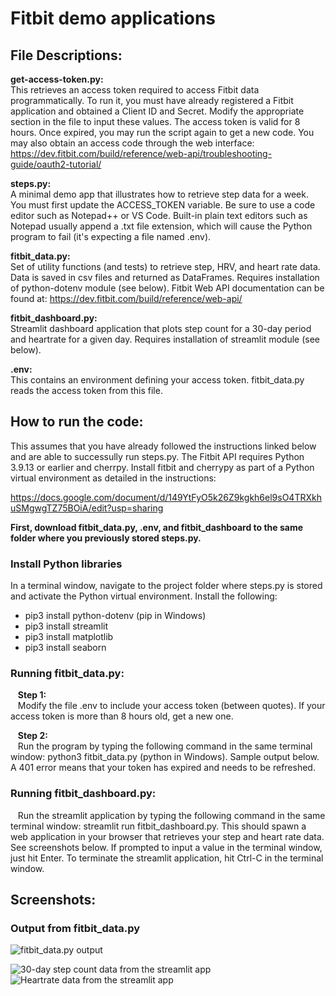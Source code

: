 # Fitbit demo applications

## File Descriptions:

**get-access-token.py:<br>** 
This retrieves an access token required to access Fitbit data programmatically.  To run it, you must have already registered a Fitbit application and obtained a Client ID and Secret.  Modify the appropriate section in the file to input these values.  The access token is valid for 8 hours.  Once expired, you may run the script again to get a new code.  You may also obtain an access code through the web interface:  
https://dev.fitbit.com/build/reference/web-api/troubleshooting-guide/oauth2-tutorial/ 

**steps.py:<br>**
A minimal demo app that illustrates how to retrieve step data for a week.  You must first update the ACCESS_TOKEN variable.  Be sure to use a code editor such as Notepad++ or VS Code.  Built-in plain text editors such as Notepad usually append a .txt file extension, which will cause the Python program to fail (it's expecting a file named .env).  

**fitbit_data.py:<br>**
Set of utility functions (and tests) to retrieve step, HRV, and heart rate data.  Data is saved in csv files and returned as DataFrames.  Requires installation of python-dotenv module (see below).  Fitbit Web API documentation can be found at: https://dev.fitbit.com/build/reference/web-api/

**fitbit_dashboard.py:<br>** 
Streamlit dashboard application that plots step count for a 30-day period and heartrate for a given day.  Requires installation of streamlit module (see below).

**.env:<br>** 
This contains an environment defining your access token.  fitbit_data.py reads the access token from this file.  

## How to run the code:
This assumes that you have already followed the instructions linked below and are able to successully run steps.py. The Fitbit API requires Python 3.9.13 or earlier and cherrpy.  Install fitbit and cherrypy as part of a Python virtual environment as detailed in the instructions:

https://docs.google.com/document/d/149YtFyO5k26Z9kgkh6el9sO4TRXkhuSMgwgTZ75BOiA/edit?usp=sharing   

**First, download fitbit_data.py, .env, and fitbit_dashboard to the same folder where you previously stored steps.py.**

### Install Python libraries
In a terminal window, navigate to the project folder where steps.py is stored and activate the Python virtual environment.  Install the following:
* pip3 install python-dotenv   (pip in Windows)
* pip3 install streamlit
* pip3 install matplotlib
* pip3 install seaborn

### Running fitbit_data.py:

&nbsp;&nbsp;&nbsp;**Step 1:<br>** 
&nbsp;&nbsp;&nbsp;Modify the file .env to include your access token (between quotes).  If your access token is more than 8 hours old, get a new one. 

&nbsp;&nbsp;&nbsp;**Step 2:<br>** 
&nbsp;&nbsp;&nbsp;Run the program by typing the following command in the same terminal window: python3 fitbit_data.py (python in Windows).  Sample output below.  A 401 error means that your token has expired and needs to be refreshed. 

### Running fitbit_dashboard.py:

&nbsp;&nbsp;&nbsp;Run the streamlit application by typing the following command in the same terminal window: streamlit run fitbit_dashboard.py.  This should spawn a web application in your browser that retrieves your step and heart rate data.  See screenshots below.  If prompted to input a value in the terminal window, just hit Enter.  To terminate the streamlit application, hit Ctrl-C in the terminal window.  

## Screenshots:

### Output from fitbit_data.py 

![fitbit_data.py output](fitbit_data_screenshot.png)


![30-day step count data from the streamlit app](steps-screenshot.png)
![Heartrate data from the streamlit app](HR-screenshot.png)
